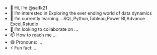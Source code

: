 - 👋 Hi, I’m @saifk21
- 👀 I’m interested in Exploring the ever ending world of data dynamics
- 🌱 I’m currently learning ...SQL,Python,Tableau,Power BI,Advance Excel,Rstudio
- 💞️ I’m looking to collaborate on ...
- 📫 How to reach me ...
- 😄 Pronouns: ...
- ⚡ Fun fact: ...

<!---
saifk21/saifk21 is a ✨ special ✨ repository because its `README.md` (this file) appears on your GitHub profile.
You can click the Preview link to take a look at your changes.
--->
